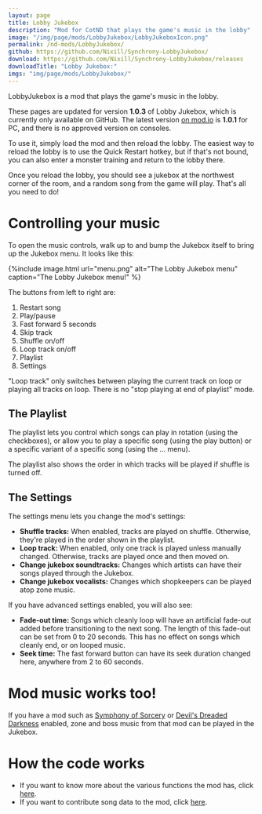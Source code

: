 ```yaml
---
layout: page
title: Lobby Jukebox
description: "Mod for CotND that plays the game's music in the lobby"
image: "/img/page/mods/LobbyJukebox/LobbyJukeboxIcon.png"
permalink: /nd-mods/LobbyJukebox/
github: https://github.com/Nixill/Synchrony-LobbyJukebox/
download: https://github.com/Nixill/Synchrony-LobbyJukebox/releases
downloadTitle: "Lobby Jukebox:"
imgs: "img/page/mods/LobbyJukebox/"
---
```


LobbyJukebox is a mod that plays the game's music in the lobby.

These pages are updated for version **1.0.3** of Lobby Jukebox, which is currently only available on GitHub. The latest version [on mod.io](https://mod.io/g/crypt/m/lobbyjukebox) is **1.0.1** for PC, and there is no approved version on consoles.

To use it, simply load the mod and then reload the lobby. The easiest way to reload the lobby is to use the Quick Restart hotkey, but if that's not bound, you can also enter a monster training and return to the lobby there.

Once you reload the lobby, you should see a jukebox at the northwest corner of the room, and a random song from the game will play. That's all you need to do!

# Controlling your music
To open the music controls, walk up to and bump the Jukebox itself to bring up the Jukebox menu. It looks like this:

{%include image.html url="menu.png" alt="The Lobby Jukebox menu" caption="The Lobby Jukebox menu!" %}

The buttons from left to right are:

1. Restart song
2. Play/pause
3. Fast forward 5 seconds
4. Skip track
5. Shuffle on/off
6. Loop track on/off
7. Playlist
8. Settings

"Loop track" only switches between playing the current track on loop or playing all tracks on loop. There is no "stop playing at end of playlist" mode.

## The Playlist
The playlist lets you control which songs can play in rotation (using the checkboxes), or allow you to play a specific song (using the play button) or a specific variant of a specific song (using the … menu).

The playlist also shows the order in which tracks will be played if shuffle is turned off.

## The Settings
The settings menu lets you change the mod's settings:
- **Shuffle tracks:** When enabled, tracks are played on shuffle. Otherwise, they're played in the order shown in the playlist.
- **Loop track:** When enabled, only one track is played unless manually changed. Otherwise, tracks are played once and then moved on.
- **Change jukebox soundtracks:** Changes which artists can have their songs played through the Jukebox.
- **Change jukebox vocalists:** Changes which shopkeepers can be played atop zone music.

If you have advanced settings enabled, you will also see:
- **Fade-out time:** Songs which cleanly loop will have an artificial fade-out added before transitioning to the next song. The length of this fade-out can be set from 0 to 20 seconds. This has no effect on songs which cleanly end, or on looped music.
- **Seek time:** The fast forward button can have its seek duration changed here, anywhere from 2 to 60 seconds.

# Mod music works too!
If you have a mod such as [Symphony of Sorcery](https://mod.io/g/crypt/m/magezone) or [Devil's Dreaded Darkness](https://mod.io/g/crypt/m/godlightddd) enabled, zone and boss music from that mod can be played in the Jukebox.

# How the code works
- If you want to know more about the various functions the mod has, click [here](code/index.md).
- If you want to contribute song data to the mod, click [here](song-data.md).